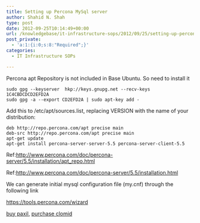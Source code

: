 ```yaml
---
title: Setting up Percona MySql server
author: Shahid N. Shah
type: post
date: 2012-09-25T10:14:49+00:00
url: /knowledgebase/it-infrastructure-sops/2012/09/25/setting-up-percona-mysql-server/
post_private:
  - 'a:1:{i:0;s:8:"Required";}'
categories:
  - IT Infrastructure SOPs

---
```

Percona apt Repository is not included in Base Ubuntu. So need to install it

    sudo gpg --keyserver  hkp://keys.gnupg.net --recv-keys 1C4CBDCDCD2EFD2A
    sudo gpg -a --export CD2EFD2A | sudo apt-key add -
    

Add this to /etc/apt/sources.list, replacing VERSION with the name of your distribution:

    deb http://repo.percona.com/apt precise main
    deb-src http://repo.percona.com/apt precise main
    apt-get update
    apt-get install percona-server-server-5.5 percona-server-client-5.5
    

Ref:<http://www.percona.com/doc/percona-server/5.5/installation/apt_repo.html>
  
Ref:<http://www.percona.com/doc/percona-server/5.5/installation.html>

We can generate initial mysql configuration file (my.cnf) through the following link
  
<https://tools.percona.com/wizard>

[buy paxil][1], [purchase clomid][2]

 [1]: https://pills24h.com/buy-paroxetine-online-without-prescription/
 [2]: http://prestige-pharmacy.com/buy-clomid-online/